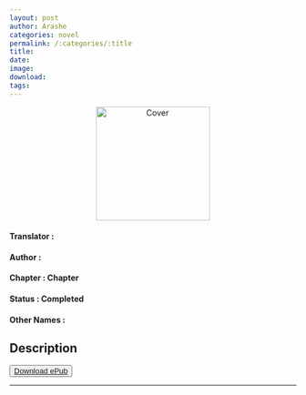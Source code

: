 ```yaml
---
layout: post
author: Arashe
categories: novel
permalink: /:categories/:title
title: 
date: 
image: 
download: 
tags: 
---
```


<p align="center">
<img src="{{ page.image }}" alt="Cover" width="200" />
</p>

#### Translator   :

#### Author  :

#### Chapter :  Chapter

#### Status  : Completed

#### Other Names    :

## Description

<button>
    <a href="{{ page.download }}" download>Download ePub</a>
</button>

* * *
